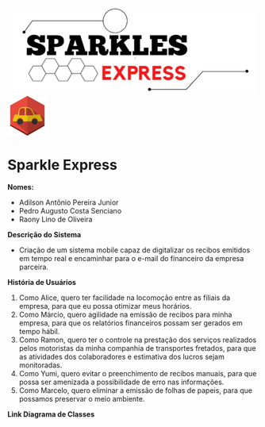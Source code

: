<center><img src="logo.jpg" alt="Sparkle Express"/></center>
<img src="car-icon.png" alt="Car" width="80"/>

# Sparkle Express

**Nomes:**

- Adilson Antônio Pereira Junior
- Pedro Augusto Costa Senciano
- Raony Lino de Oliveira

**Descrição do Sistema**

- Criação de um sistema mobile capaz de digitalizar os recibos emitidos em tempo real e encaminhar para o e-mail do financeiro da empresa parceira.

**História de Usuários** 

1. Como Alice, quero ter facilidade na locomoção entre as filiais da empresa, para que eu possa otimizar meus horários.
2. Como Márcio, quero agilidade na emissão de recibos para minha empresa, para que os relatórios financeiros possam ser gerados em tempo hábil.
3. Como Ramon, quero ter o controle na prestação dos serviços realizados pelos motoristas da minha companhia de transportes fretados, para que as atividades dos colaboradores e estimativa dos lucros sejam monitoradas.
4. Como Yumi, quero evitar o preenchimento de recibos manuais, para que possa ser amenizada a possibilidade de erro nas informações.
5. Como Marcelo, quero eliminar a emissão de folhas de papeis, para que possamos preservar o meio ambiente.

**Link Diagrama de Classes**

